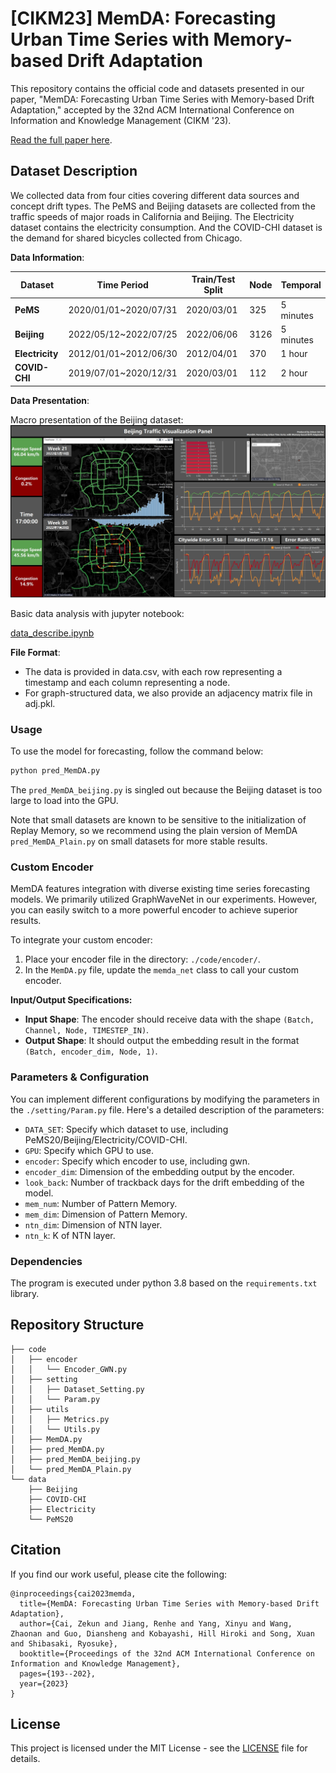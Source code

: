 # [CIKM23] MemDA: Forecasting Urban Time Series with Memory-based Drift Adaptation

This repository contains the official code and datasets presented in our paper, "MemDA: Forecasting Urban Time Series with Memory-based Drift Adaptation," accepted by the 32nd ACM International Conference on Information and Knowledge Management (CIKM '23).

[Read the full paper here](https://dl.acm.org/doi/abs/10.1145/3583780.3614962).


## Dataset Description

We collected data from four cities covering different data sources and concept drift types. The PeMS and Beijing datasets are collected from the traffic speeds of major roads in California and Beijing. The Electricity dataset contains the electricity consumption. And the COVID-CHI dataset is the demand for shared bicycles collected from Chicago.

**Data Information**:

| **Dataset**    | Time Period           | Train/Test Split | Node | Temporal |
|----------------|-----------------------|------------------|------|----------|
| **PeMS**       | 2020/01/01~2020/07/31 | 2020/03/01       | 325  | 5 minutes|
| **Beijing**    | 2022/05/12~2022/07/25 | 2022/06/06       | 3126 | 5 minutes|
| **Electricity**| 2012/01/01~2012/06/30 | 2012/04/01       | 370  | 1 hour   |
| **COVID-CHI**  | 2019/07/01~2020/12/31 | 2020/03/01       | 112  | 2 hour   |

**Data Presentation**:

Macro presentation of the Beijing dataset:
![Panel](./figure/panel.png)

Basic data analysis with jupyter notebook:

[data_describe.ipynb](./data_describe.ipynb) 

**File Format**:
- The data is provided in data.csv, with each row representing a timestamp and each column representing a node.
- For graph-structured data, we also provide an adjacency matrix file in adj.pkl.

### Usage

To use the model for forecasting, follow the command below:

```bash
python pred_MemDA.py
```

The `pred_MemDA_beijing.py` is singled out because the Beijing dataset is too large to load into the GPU.

Note that small datasets are known to be sensitive to the initialization of Replay Memory, so we recommend using the plain version of MemDA `pred_MemDA_Plain.py` on small datasets for more stable results.

### Custom Encoder

MemDA features integration with diverse existing time series forecasting models. We primarily utilized GraphWaveNet in our experiments. However, you can easily switch to a more powerful encoder to achieve superior results.

To integrate your custom encoder:

1. Place your encoder file in the directory: `./code/encoder/`.
2. In the `MemDA.py` file, update the `memda_net` class to call your custom encoder.

**Input/Output Specifications:**
- **Input Shape**: The encoder should receive data with the shape `(Batch, Channel, Node, TIMESTEP_IN)`.
- **Output Shape**: It should output the embedding result in the format `(Batch, encoder_dim, Node, 1)`.

### Parameters & Configuration

You can implement different configurations by modifying the parameters in the `./setting/Param.py` file.
Here's a detailed description of the parameters:

- `DATA_SET`: Specify which dataset to use, including PeMS20/Beijing/Electricity/COVID-CHI.
- `GPU`: Specify which GPU to use.
- `encoder`: Specify which encoder to use, including gwn.
- `encoder_dim`: Dimension of the embedding output by the encoder.
- `look_back`: Number of trackback days for the drift embedding of the model.
- `mem_num`: Number of Pattern Memory.
- `mem_dim`: Dimension of Pattern Memory.
- `ntn_dim`: Dimension of NTN layer.
- `ntn_k`: K of NTN layer.

### Dependencies

The program is executed under python 3.8 based on the `requirements.txt` library.

## Repository Structure

```
├── code
│   ├── encoder
│   │   └── Encoder_GWN.py
│   ├── setting
│   │   ├── Dataset_Setting.py
│   │   └── Param.py
│   ├── utils
│   │   ├── Metrics.py
│   │   └── Utils.py
│   ├── MemDA.py
│   ├── pred_MemDA.py
│   ├── pred_MemDA_beijing.py
│   └── pred_MemDA_Plain.py
└── data
    ├── Beijing
    ├── COVID-CHI
    ├── Electricity
    └── PeMS20
```

## Citation

If you find our work useful, please cite the following:

```  
@inproceedings{cai2023memda,
  title={MemDA: Forecasting Urban Time Series with Memory-based Drift Adaptation},
  author={Cai, Zekun and Jiang, Renhe and Yang, Xinyu and Wang, Zhaonan and Guo, Diansheng and Kobayashi, Hill Hiroki and Song, Xuan and Shibasaki, Ryosuke},
  booktitle={Proceedings of the 32nd ACM International Conference on Information and Knowledge Management},
  pages={193--202},
  year={2023}
}
```

## License

This project is licensed under the MIT License - see the [LICENSE](LICENSE) file for details.

